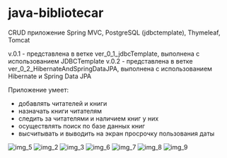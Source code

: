 # java-bibliotecar
CRUD приложение Spring MVC, PostgreSQL (jdbctemplate), Thymeleaf, Tomcat

v.0.1 - представлена в ветке ver_0_1_jdbcTemplate, выполнена с использованием JDBCTemplate
v.0.2 - представлена в ветке ver_0_2_HibernateAndSpringDataJPA, выполнена с использованием Hibernate и Spring Data JPA

Приложение умеет:
* добавлять читателей и книги
* назначать книги читателям
* следить за читателями и наличием книг у них
* осуществлять поиск по базе данных книг
* высчитывать и выводить на экран просрочку пользования даты

![img_5](https://user-images.githubusercontent.com/115038161/230711731-bf496b9e-3614-467d-b3fe-f35bc240761b.png)
![img_2](https://user-images.githubusercontent.com/115038161/230711727-da1bdf8e-330a-416b-9632-bf8eeb86c39c.png)
![img_3](https://user-images.githubusercontent.com/115038161/230711729-05ad5e41-27fe-4755-b45e-3b15e97520ef.png)
![img_6](https://user-images.githubusercontent.com/115038161/230711733-14a079a1-9c94-4616-8aa2-657a66eee413.png)
![img_7](https://user-images.githubusercontent.com/115038161/230711734-82eeb4b3-6e48-46bd-97f0-de83f398c128.png)
![img_8](https://user-images.githubusercontent.com/115038161/230711735-eec78b5b-f78f-42dc-8fd5-b73960e0df9f.png)
![img_9](https://user-images.githubusercontent.com/115038161/230711736-d428c012-56dc-4b55-b832-cedce4578b35.png)
